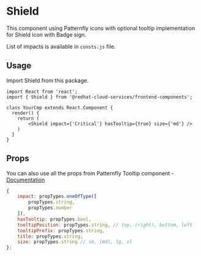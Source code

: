 # Shield

This component using Patternfly icons with optional tooltip implementation for Shield icon with Badge sign.

List of impacts is available in `consts.js` file.

## Usage

Import Shield from this package.

```JSX
import React from 'react';
import { Shield } from '@redhat-cloud-services/frontend-components';

class YourCmp extends React.Component {
  render() {
    return (
        <Shield impact={'Critical'} hasTooltip={true} size={'md'} />
    )
  }
}
```

## Props

You can also use all the props from Patternfly Tooltip component - [Documentation](http://patternfly-react.surge.sh/patternfly-4/components/tooltip)

```javascript
{
    impact: propTypes.oneOfType([
        propTypes.string,
        propTypes.number
    ]),
    hasTooltip: propTypes.bool,
    tooltipPosition: propTypes.string, // top, (right), bottom, left
    tooltipPrefix: propTypes.string,
    title: propTypes.string,
    size: propTypes.string // sm, (md), lg, xl
};
```
